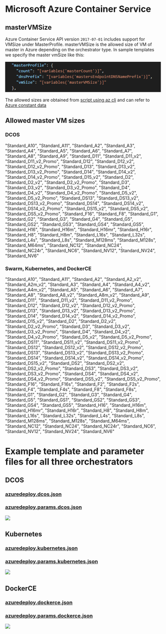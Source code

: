 # Microsoft Azure Container Service

## masterVMSize

Azure Container Service API version `2017-07-01` includes support for VMSize under MasterProfile. masterVMSize is the allowed size of VM of master in Azure depending on the orchestrator type. In sample templates we specify the master vmSize like this:

  ![nsg image](resources/masterprofile.PNG)

The allowed sizes are obtained from [script using az cli](https://github.com/Azure/acs-engine/blob/master/pkg/acsengine/Get-AzureConstants.py) and can refer to [Azure constant data](https://github.com/Azure/acs-engine/blob/master/pkg/acsengine/azureconst.go)

## Allowed master VM sizes
### DCOS
"Standard_A10",
"Standard_A11",
"Standard_A2",
"Standard_A3",
"Standard_A4",
"Standard_A5",
"Standard_A6",
"Standard_A7",
"Standard_A8",
"Standard_A9",
"Standard_D11",
"Standard_D11_v2",
"Standard_D11_v2_Promo",
"Standard_D12",
"Standard_D12_v2",
"Standard_D12_v2_Promo",
"Standard_D13",
"Standard_D13_v2",
"Standard_D13_v2_Promo",
"Standard_D14",
"Standard_D14_v2",
"Standard_D14_v2_Promo",
"Standard_D15_v2",
"Standard_D2",
"Standard_D2_v2",
"Standard_D2_v2_Promo",
"Standard_D3",
"Standard_D3_v2",
"Standard_D3_v2_Promo",
"Standard_D4",
"Standard_D4_v2",
"Standard_D4_v2_Promo",
"Standard_D5_v2",
"Standard_D5_v2_Promo",
"Standard_DS13",
"Standard_DS13_v2",
"Standard_DS13_v2_Promo",
"Standard_DS14",
"Standard_DS14_v2",
"Standard_DS14_v2_Promo",
"Standard_DS15_v2",
"Standard_DS5_v2",
"Standard_DS5_v2_Promo",
"Standard_F16",
"Standard_F8",
"Standard_G1",
"Standard_G2",
"Standard_G3",
"Standard_G4",
"Standard_G5",
"Standard_GS2",
"Standard_GS3",
"Standard_GS4",
"Standard_GS5",
"Standard_H16",
"Standard_H16m",
"Standard_H16mr",
"Standard_H16r",
"Standard_H8",
"Standard_H8m",
"Standard_L16s",
"Standard_L32s",
"Standard_L4s",
"Standard_L8s",
"Standard_M128ms",
"Standard_M128s",
"Standard_M64ms",
"Standard_NC12",
"Standard_NC24",
"Standard_NC24r",
"Standard_NC6",
"Standard_NV12",
"Standard_NV24",
"Standard_NV6"

### Swarm, Kubernetes, and DockerCE
"Standard_A10",
"Standard_A11",
"Standard_A2",
"Standard_A2_v2",
"Standard_A2m_v2",
"Standard_A3",
"Standard_A4",
"Standard_A4_v2",
"Standard_A4m_v2",
"Standard_A5",
"Standard_A6",
"Standard_A7",
"Standard_A8",
"Standard_A8_v2",
"Standard_A8m_v2",
"Standard_A9",
"Standard_D11",
"Standard_D11_v2",
"Standard_D11_v2_Promo",
"Standard_D12",
"Standard_D12_v2",
"Standard_D12_v2_Promo",
"Standard_D13",
"Standard_D13_v2",
"Standard_D13_v2_Promo",
"Standard_D14",
"Standard_D14_v2",
"Standard_D14_v2_Promo",
"Standard_D15_v2",
"Standard_D2",
"Standard_D2_v2",
"Standard_D2_v2_Promo",
"Standard_D3",
"Standard_D3_v2",
"Standard_D3_v2_Promo",
"Standard_D4",
"Standard_D4_v2",
"Standard_D4_v2_Promo",
"Standard_D5_v2",
"Standard_D5_v2_Promo",
"Standard_DS11",
"Standard_DS11_v2",
"Standard_DS11_v2_Promo",
"Standard_DS12",
"Standard_DS12_v2",
"Standard_DS12_v2_Promo",
"Standard_DS13",
"Standard_DS13_v2",
"Standard_DS13_v2_Promo",
"Standard_DS14",
"Standard_DS14_v2",
"Standard_DS14_v2_Promo",
"Standard_DS15_v2",
"Standard_DS2",
"Standard_DS2_v2",
"Standard_DS2_v2_Promo",
"Standard_DS3",
"Standard_DS3_v2",
"Standard_DS3_v2_Promo",
"Standard_DS4",
"Standard_DS4_v2",
"Standard_DS4_v2_Promo",
"Standard_DS5_v2",
"Standard_DS5_v2_Promo",
"Standard_F16",
"Standard_F16s",
"Standard_F2",
"Standard_F2s",
"Standard_F4",
"Standard_F4s",
"Standard_F8",
"Standard_F8s",
"Standard_G1",
"Standard_G2",
"Standard_G3",
"Standard_G4",
"Standard_G5",
"Standard_GS1",
"Standard_GS2",
"Standard_GS3",
"Standard_GS4",
"Standard_GS5",
"Standard_H16",
"Standard_H16m",
"Standard_H16mr",
"Standard_H16r",
"Standard_H8",
"Standard_H8m",
"Standard_L16s",
"Standard_L32s",
"Standard_L4s",
"Standard_L8s",
"Standard_M128ms",
"Standard_M128s",
"Standard_M64ms",
"Standard_NC12",
"Standard_NC24",
"Standard_NC24r",
"Standard_NC6",
"Standard_NV12",
"Standard_NV24",
"Standard_NV6"

# Example template and parameter files for all three orchestrators
## DCOS
### [azuredeploy.dcos.json](./azuredeploy.dcos.json)
### [azuredeploy.params.dcos.json](./azuredeploy.params.dcos.json)
<a href="https://portal.azure.com/#create/Microsoft.Template/uri/https%3A%2F%2Fraw.githubusercontent.com%2FAzure%2Facs%2Fmaster%2Fdocs%2FMasterSize%2Fazuredeploy.dcos.json" target="_blank">
     <img src="http://azuredeploy.net/deploybutton.png"/>
</a>

## Kubernetes
### [azuredeploy.kubernetes.json](./azuredeploy.kubernetes.json)
### [azuredeploy.params.kubernetes.json](./azuredeploy.params.kubernetes.json)
<a href="https://portal.azure.com/#create/Microsoft.Template/uri/https%3A%2F%2Fraw.githubusercontent.com%2FAzure%2Facs%2Fmaster%2Fdocs%2FMasterSize%2Fazuredeploy.kubernetes.json" target="_blank">
     <img src="http://azuredeploy.net/deploybutton.png"/>
</a>

## DockerCE
### [azuredeploy.dockerce.json](./azuredeploy.dockerce.json)
### [azuredeploy.params.dockerce.json](./azuredeploy.params.dockerce.json)
<a href="https://portal.azure.com/#create/Microsoft.Template/uri/https%3A%2F%2Fraw.githubusercontent.com%2FAzure%2Facs%2Fmaster%2Fdocs%2FMasterSize%2Fazuredeploy.dockerce.json" target="_blank">
     <img src="http://azuredeploy.net/deploybutton.png"/>
</a>
